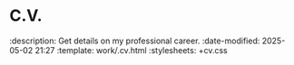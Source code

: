 # C.V.

:description: Get details on my professional career.
:date-modified: 2025-05-02 21:27
:template: work/.cv.html
:stylesheets: +cv.css
